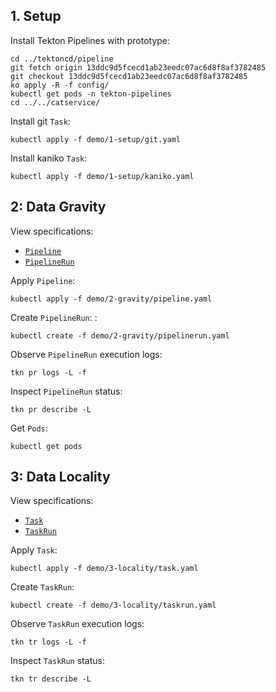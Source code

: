 ## 1. Setup

Install Tekton Pipelines with prototype:

```shell
cd ../tektoncd/pipeline
git fetch origin 13ddc9d5fcecd1ab23eedc07ac6d8f8af3782485
git checkout 13ddc9d5fcecd1ab23eedc07ac6d8f8af3782485
ko apply -R -f config/
kubectl get pods -n tekton-pipelines
cd ../../catservice/
```

Install git `Task`:

```shell
kubectl apply -f demo/1-setup/git.yaml
```

Install kaniko `Task`:
```shell
kubectl apply -f demo/1-setup/kaniko.yaml
```

## 2: Data Gravity

View specifications:

- [`Pipeline`](2-gravity/pipeline.yaml)
- [`PipelineRun`](2-gravity/pipelinerun.yaml)
 
Apply `Pipeline`:

```shell
kubectl apply -f demo/2-gravity/pipeline.yaml
```

Create `PipelineRun`:
:
```shell
kubectl create -f demo/2-gravity/pipelinerun.yaml
```

Observe `PipelineRun` execution logs:

```shell
tkn pr logs -L -f
```

Inspect `PipelineRun` status:

```shell
tkn pr describe -L
```

Get `Pods`:

```shell
kubectl get pods
```
## 3: Data Locality

View specifications:

- [`Task`](3-locality/task.yaml)
- [`TaskRun`](3-locality/taskrun.yaml)

Apply `Task`:

```shell
kubectl apply -f demo/3-locality/task.yaml
```

Create `TaskRun`:

```shell
kubectl create -f demo/3-locality/taskrun.yaml
```

Observe `TaskRun` execution logs:

```shell
tkn tr logs -L -f
```

Inspect `TaskRun` status:

```shell
tkn tr describe -L
```

